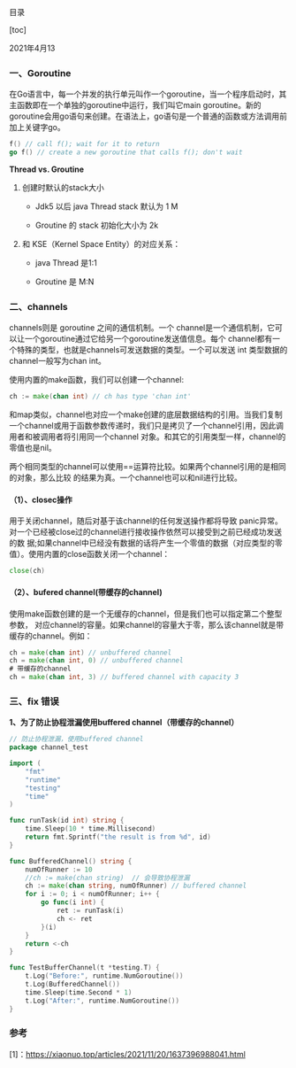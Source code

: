 目录

[toc]



2021年4月13

### 一、Goroutine

在Go语言中，每一个并发的执行单元叫作一个goroutine，当一个程序启动时，其主函数即在一个单独的goroutine中运行，我们叫它main goroutine。新的 goroutine会用go语句来创建。在语法上，go语句是一个普通的函数或方法调用前加上关键字go。

```go
f() // call f(); wait for it to return
go f() // create a new goroutine that calls f(); don't wait
```

**Thread vs. Groutine**

1. 创建时默认的stack大小

   - Jdk5 以后 java Thread stack 默认为 1 M

   - Groutine 的 stack 初始化大小为 2k

2. 和 KSE（Kernel Space Entity）的对应关系：

   - java Thread 是1:1

   - Groutine 是 M:N

### 二、channels

channels则是 goroutine 之间的通信机制。一个 channel是一个通信机制，它可以让一个goroutine通过它给另一个goroutine发送值信息。每个 channel都有一个特殊的类型，也就是channels可发送数据的类型。一个可以发送 int 类型数据的 channel一般写为chan int。

使用内置的make函数，我们可以创建一个channel:

```go
ch := make(chan int) // ch has type 'chan int'
```

和map类似，channel也对应一个make创建的底层数据结构的引用。当我们复制一个channel或用于函数参数传递时，我们只是拷贝了一个channel引用，因此调用者和被调用者将引用同一个channel 对象。和其它的引用类型一样，channel的零值也是nil。

两个相同类型的channel可以使用==运算符比较。如果两个channel引用的是相同的对象，那么比较 的结果为真。一个channel也可以和nil进行比较。

#### （1）、closec操作

用于关闭channel，随后对基于该channel的任何发送操作都将导致 panic异常。对一个已经被close过的channel进行接收操作依然可以接受到之前已经成功发送的数 据;如果channel中已经没有数据的话将产生一个零值的数据（对应类型的零值）。使用内置的close函数关闭一个channel：

```go
close(ch)
```

#### （2）、bufered channel(带缓存的channel)

使用make函数创建的是一个无缓存的channel，但是我们也可以指定第二个整型参数， 对应channel的容量。如果channel的容量大于零，那么该channel就是带缓存的channel。例如：

```go
ch = make(chan int) // unbuffered channel
ch = make(chan int, 0) // unbuffered channel
# 带缓存的channel
ch = make(chan int, 3) // buffered channel with capacity 3
```

### 三、fix 错误

**1、为了防止协程泄漏使用buffered channel（带缓存的channel）**

```go
// 防止协程泄漏，使用buffered channel
package channel_test

import (
	"fmt"
	"runtime"
	"testing"
	"time"
)

func runTask(id int) string {
	time.Sleep(10 * time.Millisecond)
	return fmt.Sprintf("the result is from %d", id)
}

func BufferedChannel() string {
	numOfRunner := 10
	//ch := make(chan string)  // 会导致协程泄漏
	ch := make(chan string, numOfRunner) // buffered channel
	for i := 0; i < numOfRunner; i++ {
		go func(i int) {
			ret := runTask(i)
			ch <- ret
		}(i)
	}
	return <-ch
}

func TestBufferChannel(t *testing.T) {
	t.Log("Before:", runtime.NumGoroutine())
	t.Log(BufferedChannel())
	time.Sleep(time.Second * 1)
	t.Log("After:", runtime.NumGoroutine())
}

```



### 参考

[1]：https://xiaonuo.top/articles/2021/11/20/1637396988041.html


